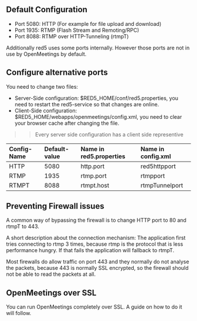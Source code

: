 ## Default Configuration ##

  * Port 5080: HTTP (For example for file upload and download)
  * Port 1935: RTMP (Flash Stream and Remoting/RPC)
  * Port 8088: RTMP over HTTP-Tunneling (rtmpT)

Additionally red5 uses some ports internally. However those ports are not in use by OpenMeetings by default.

## Configure alternative ports ##

You need to change two files:

  * Server-Side configuration: $RED5\_HOME/conf/red5.properties, you need to restart the red5-service so that changes are online.
  * Client-Side configuration: $RED5\_HOME/webapps/openmeetings/config.xml, you need to clear your browser cache after changing the file.
> > Every server side configuration has a client side representive

| Config-Name | Default-value | Name in red5.properties | Name in config.xml |
|:------------|:--------------|:------------------------|:-------------------|
| HTTP        | 5080          | http.port               | red5httpport       |
| RTMP        | 1935          | rtmp.port               | rtmpport           |
| RTMPT       | 8088          | rtmpt.host              | rtmpTunnelport     |

## Preventing Firewall issues ##

A common way of bypassing the firewall is to change HTTP port to 80 and rtmpT to 443.

A short description about the connection mechanism:
The application first tries connecting to rtmp 3 times, because rtmp is the protocol that is less performance hungry. If that fails the application will fallback to rtmpT.

Most firewalls do allow traffic on port 443 and they normally do not analyse the packets, because 443 is normally SSL encrypted, so the firewall should not be able to read the packets at all.

## OpenMeetings over SSL ##

You can run OpenMeetings completely over SSL. A guide on how to do it will follow.